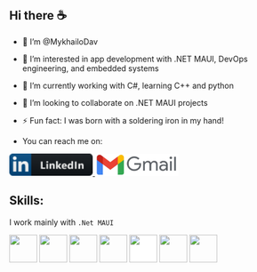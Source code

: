 ### 
## **Hi there ☕**

- 👋 I’m @MykhailoDav
- 👀 I’m interested in app development with .NET MAUI, DevOps engineering, and embedded systems
- 🌱 I’m currently working with C#, learning C++ and python
- 💞️ I’m looking to collaborate on .NET MAUI projects
- ⚡ Fun fact: I was born with a soldering iron in my hand!


- You can reach me on:
<div>
<a href="https://www.linkedin.com/in/mykhailo-davydenko-130423320/">
<img src="https://github.com/MykhailoDav/MykhailoDav/blob/main/Images/LinkedIn.png" height="40" width="150">
</a>
<a href="mailto:davudenko.mukhailo@gmail.com">
<img src="https://github.com/MykhailoDav/MykhailoDav/blob/main/Images/Gmail.logo.png" height="40" width="150">
</a>
</div>



## **Skills:**


I work mainly with `.Net MAUI`

<p>
    <img src="https://cdn.jsdelivr.net/gh/devicons/devicon/icons/c/c-original.svg" width="50" height="50" />
     <img src="https://cdn.jsdelivr.net/gh/devicons/devicon/icons/cplusplus/cplusplus-original.svg" width="50" height="50" />
      <img src="https://cdn.jsdelivr.net/gh/devicons/devicon/icons/csharp/csharp-original.svg" width="50" height="50" />
      <img src="https://cdn.jsdelivr.net/gh/devicons/devicon/icons/git/git-original.svg" width="50" height="50" />
      <img src="https://cdn.jsdelivr.net/gh/devicons/devicon/icons/github/github-original.svg" style="background-color: white;" width="50" height="50"/>
    <img src="https://cdn.jsdelivr.net/gh/devicons/devicon/icons/apple/apple-original.svg" width="50" height="50" />
  <img src="https://cdn.jsdelivr.net/gh/devicons/devicon/icons/android/android-original.svg" width="50" height="50" />
</p>
<!---
MykhailoDav/MykhailoDav is a ✨ special ✨ repository because its `README.md` (this file) appears on your GitHub profile.
You can click the Preview link to take a look at your changes.
--->
